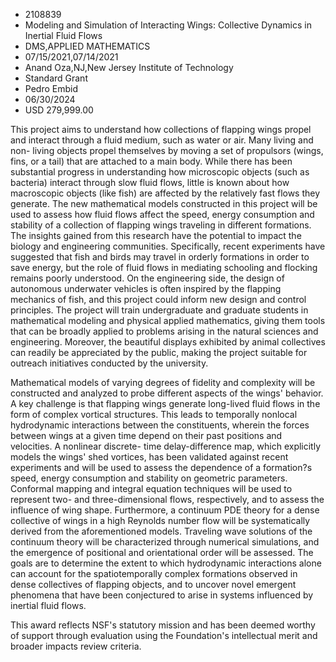 
* 2108839
* Modeling and Simulation of Interacting Wings: Collective Dynamics in Inertial Fluid Flows
* DMS,APPLIED MATHEMATICS
* 07/15/2021,07/14/2021
* Anand Oza,NJ,New Jersey Institute of Technology
* Standard Grant
* Pedro Embid
* 06/30/2024
* USD 279,999.00

This project aims to understand how collections of flapping wings propel and
interact through a fluid medium, such as water or air. Many living and non-
living objects propel themselves by moving a set of propulsors (wings, fins, or
a tail) that are attached to a main body. While there has been substantial
progress in understanding how microscopic objects (such as bacteria) interact
through slow fluid flows, little is known about how macroscopic objects (like
fish) are affected by the relatively fast flows they generate. The new
mathematical models constructed in this project will be used to assess how fluid
flows affect the speed, energy consumption and stability of a collection of
flapping wings traveling in different formations. The insights gained from this
research have the potential to impact the biology and engineering communities.
Specifically, recent experiments have suggested that fish and birds may travel
in orderly formations in order to save energy, but the role of fluid flows in
mediating schooling and flocking remains poorly understood. On the engineering
side, the design of autonomous underwater vehicles is often inspired by the
flapping mechanics of fish, and this project could inform new design and control
principles. The project will train undergraduate and graduate students in
mathematical modeling and physical applied mathematics, giving them tools that
can be broadly applied to problems arising in the natural sciences and
engineering. Moreover, the beautiful displays exhibited by animal collectives
can readily be appreciated by the public, making the project suitable for
outreach initiatives conducted by the university.

Mathematical models of varying degrees of fidelity and complexity will be
constructed and analyzed to probe different aspects of the wings' behavior. A
key challenge is that flapping wings generate long-lived fluid flows in the form
of complex vortical structures. This leads to temporally nonlocal hydrodynamic
interactions between the constituents, wherein the forces between wings at a
given time depend on their past positions and velocities. A nonlinear discrete-
time delay-difference map, which explicitly models the wings' shed vortices, has
been validated against recent experiments and will be used to assess the
dependence of a formation?s speed, energy consumption and stability on geometric
parameters. Conformal mapping and integral equation techniques will be used to
represent two- and three-dimensional flows, respectively, and to assess the
influence of wing shape. Furthermore, a continuum PDE theory for a dense
collective of wings in a high Reynolds number flow will be systematically
derived from the aforementioned models. Traveling wave solutions of the
continuum theory will be characterized through numerical simulations, and the
emergence of positional and orientational order will be assessed. The goals are
to determine the extent to which hydrodynamic interactions alone can account for
the spatiotemporally complex formations observed in dense collectives of
flapping objects, and to uncover novel emergent phenomena that have been
conjectured to arise in systems influenced by inertial fluid flows.

This award reflects NSF's statutory mission and has been deemed worthy of
support through evaluation using the Foundation's intellectual merit and broader
impacts review criteria.
